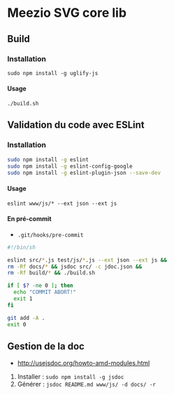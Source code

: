 # Meezio SVG core lib

## Build

### Installation

```
sudo npm install -g uglify-js
```

#### Usage

```
./build.sh
```

## Validation du code avec ESLint

### Installation

```bash
sudo npm install -g eslint
sudo npm install -g eslint-config-google
sudo npm install -g eslint-plugin-json --save-dev
```

#### Usage

```
eslint www/js/* --ext json --ext js
```

#### En pré-commit

* ``.git/hooks/pre-commit``

```bash
#!/bin/sh

eslint src/*.js test/js/*.js --ext json --ext js &&
rm -Rf docs/* && jsdoc src/ -c jdoc.json &&
rm -Rf build/* && ./build.sh

if [ $? -ne 0 ]; then
  echo "COMMIT ABORT!"
  exit 1
fi

git add -A .
exit 0
```

## Gestion de la doc

* http://usejsdoc.org/howto-amd-modules.html

1. Installer : ``sudo npm install -g jsdoc``
2. Générer : ``jsdoc README.md www/js/ -d docs/ -r``

